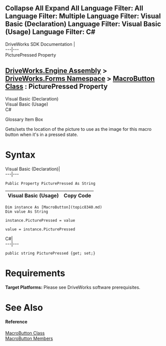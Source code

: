 Collapse All Expand All Language Filter: All  Language Filter: Multiple  Language Filter: Visual Basic (Declaration) Language Filter: Visual Basic (Usage) Language Filter: C#  
---  
DriveWorks SDK Documentation  |   
---|---  
PicturePressed Property   
  
[DriveWorks.Engine Assembly](topic2156.md) > [DriveWorks.Forms Namespace](topic7266.md) > [MacroButton Class](topic8340.md) : PicturePressed Property  
---  
  
Visual Basic (Declaration)    
Visual Basic (Usage)    
C# 

Glossary Item Box

Gets/sets the location of the picture to use as the image for this macro button when it's in a pressed state. 

# Syntax

Visual Basic (Declaration)|   
---|---  
      
    
    Public Property PicturePressed As String  
  
Visual Basic (Usage)| Copy Code  
---|---  
      
    
    Dim instance As [MacroButton](topic8340.md)
    Dim value As String
     
    instance.PicturePressed = value
     
    value = instance.PicturePressed  
  
C#|   
---|---  
      
    
    public string PicturePressed {get; set;}  
  
# Requirements

**Target Platforms:** Please see DriveWorks software prerequisites.

# See Also

#### Reference

[MacroButton Class](topic8340.md)   
[MacroButton Members](topic8341.md)


